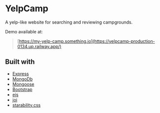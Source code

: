 # YelpCamp

A yelp-like website for searching and reviewing campgrounds.

Demo available at:

> [https://my-yelp-camp.something.io](https://yelpcamp-production-0134.up.railway.app/)

## Built with

- [Express](https://expressjs.com/)
- [MongoDb]()
- [Mongoose]()
- [Bootstrap]()
- [ejs]()
- [joi]()
- [starability.css](https://github.com/LunarLogic/starability)
